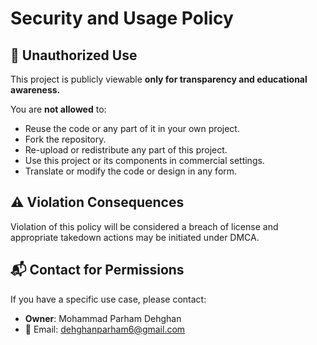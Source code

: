 # Security and Usage Policy

## 🚫 Unauthorized Use

This project is publicly viewable **only for transparency and educational awareness.**

You are **not allowed** to:
- Reuse the code or any part of it in your own project.
- Fork the repository.
- Re-upload or redistribute any part of this project.
- Use this project or its components in commercial settings.
- Translate or modify the code or design in any form.

## ⚠️ Violation Consequences

Violation of this policy will be considered a breach of license and appropriate takedown actions may be initiated under DMCA.

## 📬 Contact for Permissions

If you have a specific use case, please contact:
- **Owner**: Mohammad Parham Dehghan
- 📧 Email: dehghanparham6@gmail.com
